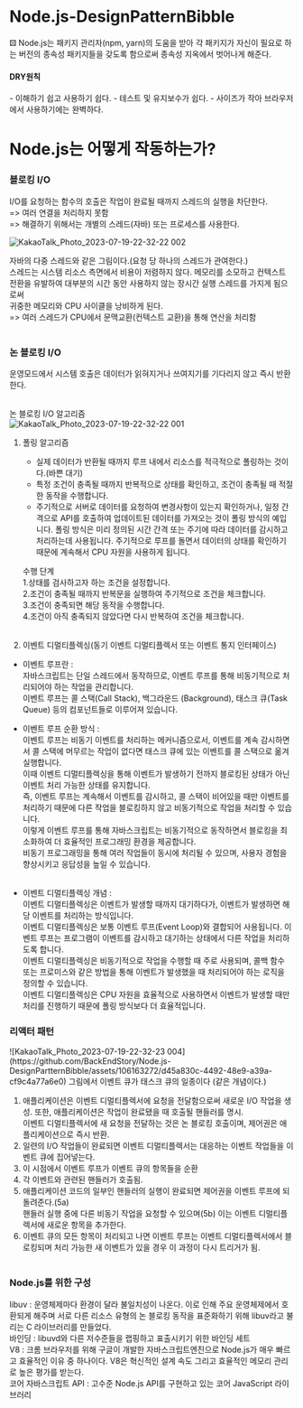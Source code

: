 # Node.js-DesignPatternBibble

⚄ Node.js는 패키지 관리자(npm, yarn)의 도움을 받아 각 패키지가 자신이 필요로 하는 버전의 종속성 패키지들을 갖도록 함으로써 종속성 지옥에서 벗어나게 해준다.<br>
<h4>DRY원칙</h4>
- 이해하기 쉽고 사용하기 쉽다.
- 테스트 및 유지보수가 쉽다.
- 사이즈가 작아 브라우저에서 사용하기에는 완벽하다.

<h1>Node.js는 어떻게 작동하는가?</h1>

<h3>블로킹 I/O</h3>
I/O를 요청하는 함수의 호출은 작업이 완료될 때까지 스레드의 실행을 차단한다.<br>
=> 여러 연결을 처리하지 못함<br>
=> 해결하기 위해서는 개별의 스레드(자바) 또는 프로세스를 사용한다.<br>

![KakaoTalk_Photo_2023-07-19-22-32-22 002](https://github.com/BackEndStory/Node.js-DesignPartternBibble/assets/106163272/435ce3c5-462a-4383-990e-452385c887ac)

자바의 다중 스레드와 같은 그림이다.(요청 당 하나의 스레드가 관여한다.)<br>
스레드는 시스템 리소스 측면에서 비용이 저렴하지 않다. 메모리를 소모하고 컨텍스트 전환을 유발하여 대부분의 시간 동안 사용하지 않는 장시간 실행 스레드를 가지게 됨으로써<br>
귀중한 메모리와 CPU 사이클을 낭비하게 된다.<br>
=> 여러 스레드가 CPU에서 문맥교환(컨텍스트 교환)을 통해 연산을 처리함<br><br>
<h3>논 블로킹 I/O</h3>
운영모드에서 시스템 호출은 데이터가 읽혀지거나 쓰여지기를 기다리지 않고 즉시 반환한다.<br><br>

논 블로킹 I/O 알고리즘<br>
![KakaoTalk_Photo_2023-07-19-22-32-22 001](https://github.com/BackEndStory/Node.js-DesignPartternBibble/assets/106163272/b792782f-dab8-49f6-8492-af1a72533315)



1. 폴링 알고리즘<br>
   - 실제 데이터가 반환될 때까지 루프 내에서 리소스를 적극적으로 폴링하는 것이다.(바쁜 대기)
   - 특정 조건이 충족될 때까지 반복적으로 상태를 확인하고, 조건이 충족될 때 적절한 동작을 수행합니다.
   - 주기적으로 서버로 데이터를 요청하여 변경사항이 있는지 확인하거나, 일정 간격으로 API를 호출하여 업데이트된 데이터를 가져오는 것이 폴링 방식의 예입니다. 폴링 방식은 미리 정의된 시간 간격 또는 주기에 따라 데이터를 감시하고 처리하는데 사용됩니다. 주기적으로 루프를 돌면서 데이터의 상태를 확인하기 때문에 계속해서 CPU 자원을 사용하게 됩니다.
  
   수행 단계<br>
   1.상태를 검사하고자 하는 조건을 설정합니다.<br>
   2.조건이 충족될 때까지 반복문을 실행하여 주기적으로 조건을 체크합니다.<br>
   3.조건이 충족되면 해당 동작을 수행합니다.<br>
   4.조건이 아직 충족되지 않았다면 다시 반복하여 조건을 체크합니다.<br><br>

   
2. 이벤트 디멀티플렉싱(동기 이벤트 디멀티플렉서 또는 이벤트 통지 인터페이스)<br>

   
  - 이벤트 루프란 : <br>
      자바스크립트는 단일 스레드에서 동작하므로, 이벤트 루프를 통해 비동기적으로 처리되어야 하는 작업을 관리합니다. <br>
      이벤트 루프는 콜 스택(Call Stack), 백그라운드 (Background), 태스크 큐(Task Queue) 등의 컴포넌트들로 이루어져 있습니다.<br>
  - 이벤트 루프 순환 방식 : <br>
     이벤트 루프는 비동기 이벤트를 처리하는 메커니즘으로서, 이벤트를 계속 감시하면서 콜 스택에 머무르는 작업이 없다면 태스크 큐에 있는 이벤트를 콜 스택으로 옮겨 실행합니다. <br>
  이때 이벤트 디멀티플렉싱을 통해 이벤트가 발생하기 전까지 블로킹된 상태가 아닌 이벤트 처리 가능한 상태를 유지합니다. <br>
  즉, 이벤트 루프는 계속해서 이벤트를 감시하고, 콜 스택이 비어있을 때만 이벤트를 처리하기 때문에 다른 작업을 블로킹하지 않고 비동기적으로 작업을 처리할 수 있습니다.<br>
이렇게 이벤트 루프를 통해 자바스크립트는 비동기적으로 동작하면서 블로킹을 최소화하여 더 효율적인 프로그래밍 환경을 제공합니다. <br>
비동기 프로그래밍을 통해 여러 작업들이 동시에 처리될 수 있으며, 사용자 경험을 향상시키고 응답성을 높일 수 있습니다.<br><br>



 - 이벤트 디멀티플렉싱 개념 : <br>
   이벤트 디멀티플렉싱은 이벤트가 발생할 때까지 대기하다가, 이벤트가 발생하면 해당 이벤트를 처리하는 방식입니다.<br>
이벤트 디멀티플렉싱은 보통 이벤트 루프(Event Loop)와 결합되어 사용됩니다. 이벤트 루프는 프로그램이 이벤트를 감시하고 대기하는 상태에서 다른 작업을 처리하도록 합니다.<br>
이벤트 디멀티플렉싱은 비동기적으로 작업을 수행할 때 주로 사용되며, 콜백 함수 또는 프로미스와 같은 방법을 통해 이벤트가 발생했을 때 처리되어야 하는 로직을 정의할 수 있습니다. <br>
이벤트 디멀티플렉싱은 CPU 자원을 효율적으로 사용하면서 이벤트가 발생할 때만 처리를 진행하기 때문에 폴링 방식보다 더 효율적입니다.<br>

<h3>리액터 패턴</h3>
![KakaoTalk_Photo_2023-07-19-22-32-23 004](https://github.com/BackEndStory/Node.js-DesignPartternBibble/assets/106163272/d45a830c-4492-48e9-a39a-cf9c4a77a6e0)
그림에서 이벤트 큐가 태스크 큐의 일종이다 (같은 개념이다.)<br>

1. 애플리케이션은 이벤트 디멀티플렉서에 요청을 전달함으로써 새로운 I/O 작업을 생성. 또한, 애플리케이션은 작업이 완료됐을 때 호출될 핸들러를 명시.<br>
   이벤트 디멀티플렉서에 새 요청을 전달하는 것은 논 블로킹 호출이며, 제어권은 애플리케이션으로 즉시 반환.<br>
2. 일련의 I/O 작업들이 완료되면 이벤트 디멀티플렉서는 대응하는 이벤트 작업들을 이벤트 큐에 집어넣는다.<br>
3. 이 시점에서 이벤트 루프가 이벤트 큐의 항목들을 순환<br>
4. 각 이벤트와 관련된 핸들러가 호출됨.<br>
5. 애플리케이션 코드의 일부인 핸들러의 실행이 완료되면 제어권을 이벤트 루프에 되돌려준다.(5a)<br>
   핸들러 실행 중에 다른 비동기 작업을 요청할 수 있으며(5b) 이는 이벤트 디멀티플렉서에 새로운 항목을 추가한다.<br>
6. 이벤트 큐의 모든 항목이 처리되고 나면 이벤트 루프는 이벤트 디멀티플렉서에서 블로킹되며 처리 가능한 새 이벤트가 있을 경우 이 과정이 다시 트리거가 됨.<br><br>

<h3>Node.js를 위한 구성</h3>

libuv : 운영체제마다 환경이 달라 불일치성이 나온다. 이로 인해 주요 운영체제에서 호환되게 해주며 서로 다른 리소스 유형의 논 블로킹 동작을 표준화하기 위해 libuv라고 불리는 C 라이브러리를 만들었다.<br>
 바인딩 : libuvd와 다른 저수준들을 랩핑하고 표출시키기 위한 바인딩 세트<br>
 V8  : 크롬 브라우저를 위해 구글이 개발한 자바스크립트엔진으로 Node.js가 매우 빠르고 효율적인 이유 중 하나이다. V8은 혁신적인 설계 속도 그리고 효율적인 메모리 관리로 높은 평가를 받는다.<br>
 코어 자바스크립트 API : 고수준 Node.js API를 구현하고 있는 코어 JavaScript 라이브러리<br>

 
 




   

   
   










